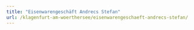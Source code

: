 ```yaml
---
title: "Eisenwarengeschäft Andrecs Stefan"
url: /klagenfurt-am-woerthersee/eisenwarengeschaeft-andrecs-stefan/
---
```

